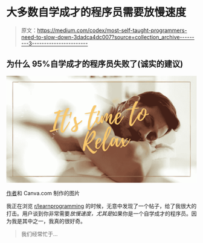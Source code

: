 # 大多数自学成才的程序员需要放慢速度

> 原文：<https://medium.com/codex/most-self-taught-programmers-need-to-slow-down-3dadca4dc007?source=collection_archive---------3----------------------->

## 为什么 95%自学成才的程序员失败了(诚实的建议)

![](img/c25ba6e7f8d187e82da1de4abf70a345.png)

[作者](http://www.arnoldcode.com)和 Canva.com 制作的图片

我正在浏览 [r/learnprogramming](https://www.reddit.com/r/learnprogramming/) 的时候，无意中发现了一个帖子，给了我很大的打击。用户谈到你非常需要*放慢速度，尤其是*如果你是一个自学成才的程序员。因为我是其中之一，我真的很好奇。

> 我们经常忙于…
